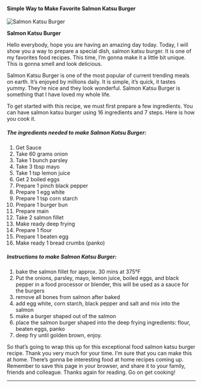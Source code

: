            

#### Simple Way to Make Favorite Salmon Katsu Burger

![Salmon Katsu Burger](https://img-global.cpcdn.com/recipes/5561156672421888/751x532cq70/salmon-katsu-burger-recipe-main-photo.jpg)

**Salmon Katsu Burger**

Hello everybody, hope you are having an amazing day today. Today, I will show you a way to prepare a special dish, salmon katsu burger. It is one of my favorites food recipes. This time, I’m gonna make it a little bit unique. This is gonna smell and look delicious.

Salmon Katsu Burger is one of the most popular of current trending meals on earth. It’s enjoyed by millions daily. It is simple, it’s quick, it tastes yummy. They’re nice and they look wonderful. Salmon Katsu Burger is something that I have loved my whole life.

To get started with this recipe, we must first prepare a few ingredients. You can have salmon katsu burger using 16 ingredients and 7 steps. Here is how you cook it.

##### The ingredients needed to make Salmon Katsu Burger:

1.  Get Sauce
2.  Take 60 grams onion
3.  Take 1 bunch parsley
4.  Take 3 tbsp mayo
5.  Take 1 tsp lemon juice
6.  Get 2 boiled eggs
7.  Prepare 1 pinch black pepper
8.  Prepare 1 egg white
9.  Prepare 1 tsp corn starch
10.  Prepare 1 burger bun
11.  Prepare main
12.  Take 2 salmon fillet
13.  Make ready deep frying
14.  Prepare 1 flour
15.  Prepare 1 beaten egg
16.  Make ready 1 bread crumbs (panko)

##### Instructions to make Salmon Katsu Burger:

1.  bake the salmon fillet for approx. 30 mins at 375°F
2.  Put the onions, parsley, mayo, lemon juice, boiled eggs, and black pepper in a food processor or blender, this will be used as a sauce for the burgers
3.  remove all bones from salmon after baked
4.  add egg white, corn starch, black pepper and salt and mix into the salmon
5.  make a burger shaped out of the salmon
6.  place the salmon burger shaped into the deep frying ingredients: flour, beaten eggs, panko
7.  deep fry until golden brown, enjoy.

So that’s going to wrap this up for this exceptional food salmon katsu burger recipe. Thank you very much for your time. I’m sure that you can make this at home. There’s gonna be interesting food at home recipes coming up. Remember to save this page in your browser, and share it to your family, friends and colleague. Thanks again for reading. Go on get cooking!

* * *